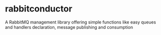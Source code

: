 # rabbitconductor
A RabbitMQ management library offering simple functions like easy queues and handlers declaration, message publishing and consumption
